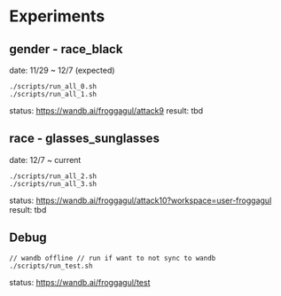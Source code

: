 # Experiments
## gender - race_black
date: 11/29 ~ 12/7 (expected)


```shell
./scripts/run_all_0.sh
./scripts/run_all_1.sh
```
status: https://wandb.ai/froggagul/attack9
result: tbd

## race - glasses_sunglasses
date: 12/7 ~ current

```shell
./scripts/run_all_2.sh
./scripts/run_all_3.sh
```
status: https://wandb.ai/froggagul/attack10?workspace=user-froggagul
result: tbd

## Debug
```shell
// wandb offline // run if want to not sync to wandb
./scripts/run_test.sh
```
status: https://wandb.ai/froggagul/test
